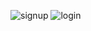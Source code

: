 ![signup](https://github.com/asimthaha/Native-Basics/assets/88647020/7e0e1c36-623e-4723-afb7-ded684bd8cb1)
![login](https://github.com/asimthaha/Native-Basics/assets/88647020/f4094069-5d3e-49bc-9635-083e68cfdb66)
